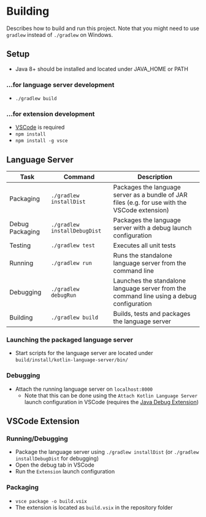 # Building
Describes how to build and run this project. Note that you might need to use `gradlew` instead of `./gradlew` on Windows.

## Setup
* Java 8+ should be installed and located under JAVA_HOME or PATH

### ...for language server development
* `./gradlew build`

### ...for extension development
* [VSCode](https://code.visualstudio.com) is required
* `npm install`
* `npm install -g vsce`

## Language Server

| Task | Command | Description |
| ---- | ------- | ----------- |
| Packaging | `./gradlew installDist` | Packages the language server as a bundle of JAR files (e.g. for use with the VSCode extension) |
| Debug Packaging | `./gradlew installDebugDist` | Packages the language server with a debug launch configuration |
| Testing | `./gradlew test` | Executes all unit tests |
| Running | `./gradlew run` | Runs the standalone language server from the command line |
| Debugging | `./gradlew debugRun` | Launches the standalone language server from the command line using a debug configuration |
| Building | `./gradlew build` | Builds, tests and packages the language server |

### Launching the packaged language server
* Start scripts for the language server are located under `build/install/kotlin-language-server/bin/`

### Debugging
* Attach the running language server on `localhost:8000`
    * Note that this can be done using the `Attach Kotlin Language Server` launch configuration in VSCode (requires the [Java Debug Extension](https://marketplace.visualstudio.com/items?itemName=vscjava.vscode-java-debug))

## VSCode Extension

### Running/Debugging
* Package the language server using `./gradlew installDist` (or `./gradlew installDebugDist` for debugging)
* Open the debug tab in VSCode
* Run the `Extension` launch configuration

### Packaging
* `vsce package -o build.vsix`
* The extension is located as `build.vsix` in the repository folder
